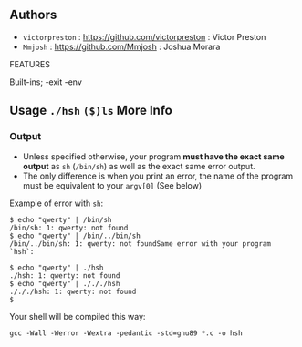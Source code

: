
Authors
--------
-  `victorpreston` : https://github.com/victorpreston	: Victor Preston
-  `Mmjosh`        : https://github.com/Mmjosh		: Joshua Morara

FEATURES

Built-ins;
 -exit
 -env

Usage
```./hsh```
```($)ls```
More Info
---------

### Output

-   Unless specified otherwise, your program **must have the exact same output** as `sh` (`/bin/sh`) as well as the exact same error output.
-   The only difference is when you print an error, the name of the program must be equivalent to your `argv[0]` (See below)

Example of error with `sh`:

```
$ echo "qwerty" | /bin/sh
/bin/sh: 1: qwerty: not found
$ echo "qwerty" | /bin/../bin/sh
/bin/../bin/sh: 1: qwerty: not foundSame error with your program `hsh`:

```
```
$ echo "qwerty" | ./hsh
./hsh: 1: qwerty: not found
$ echo "qwerty" | ./././hsh
./././hsh: 1: qwerty: not found
$

```


Your shell will be compiled this way:

```
gcc -Wall -Werror -Wextra -pedantic -std=gnu89 *.c -o hsh

```
